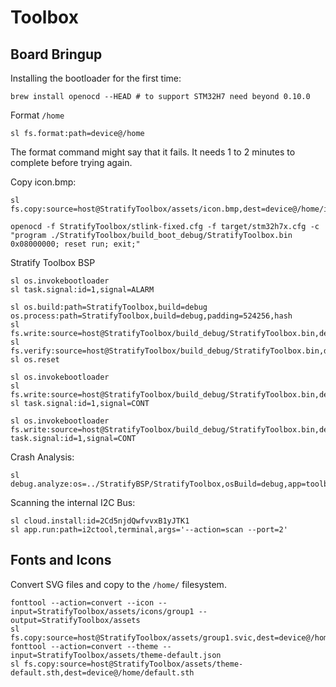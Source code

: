 # Toolbox


## Board Bringup

Installing the bootloader for the first time:

```
brew install openocd --HEAD # to support STM32H7 need beyond 0.10.0
```

Format `/home`

```
sl fs.format:path=device@/home
```

The format command might say that it fails. It needs 1 to 2 minutes to complete before trying again.

Copy icon.bmp:

```
sl fs.copy:source=host@StratifyToolbox/assets/icon.bmp,dest=device@/home/icon.bmp
```

```
openocd -f StratifyToolbox/stlink-fixed.cfg -f target/stm32h7x.cfg -c "program ./StratifyToolbox/build_boot_debug/StratifyToolbox.bin 0x08000000; reset run; exit;"
```

Stratify Toolbox BSP

```
sl os.invokebootloader
sl task.signal:id=1,signal=ALARM
```

```
sl os.build:path=StratifyToolbox,build=debug os.process:path=StratifyToolbox,build=debug,padding=524256,hash
sl fs.write:source=host@StratifyToolbox/build_debug/StratifyToolbox.bin,dest=device@/dev/drive1,pagesize=256,blank=255
sl fs.verify:source=host@StratifyToolbox/build_debug/StratifyToolbox.bin,dest=device@/dev/drive1
sl os.reset
```

```
sl os.invokebootloader
sl fs.write:source=host@StratifyToolbox/build_debug/StratifyToolbox.bin,dest=device@/dev/ramdrive,pagesize=2048
sl task.signal:id=1,signal=CONT
```

```
sl os.invokebootloader fs.write:source=host@StratifyToolbox/build_debug/StratifyToolbox.bin,dest=device@/dev/ramdrive,pagesize=2048 task.signal:id=1,signal=CONT
```


Crash Analysis:

```
sl debug.analyze:os=../StratifyBSP/StratifyToolbox,osBuild=debug,app=toolboxtool
```

Scanning the internal I2C Bus:

```
sl cloud.install:id=2Cd5njdQwfvvxB1yJTK1
sl app.run:path=i2ctool,terminal,args='--action=scan --port=2'
```

## Fonts and Icons

Convert SVG files and copy to the `/home/` filesystem.

```
fonttool --action=convert --icon --input=StratifyToolbox/assets/icons/group1 --output=StratifyToolbox/assets
sl fs.copy:source=host@StratifyToolbox/assets/group1.svic,dest=device@/home/group1.svic
fonttool --action=convert --theme --input=StratifyToolbox/assets/theme-default.json
sl fs.copy:source=host@StratifyToolbox/assets/theme-default.sth,dest=device@/home/default.sth
```
